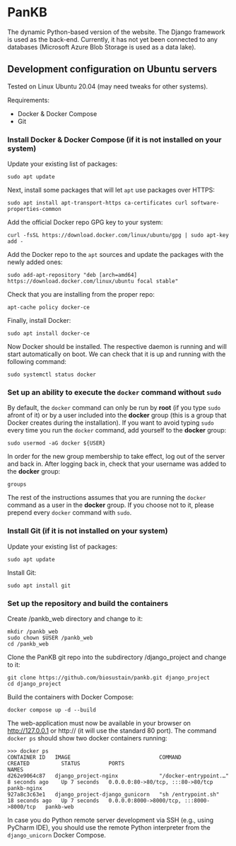 # PanKB
The dynamic Python-based version of the website. The Django framework is used as the back-end. Currently, it has not yet been connected to any databases (Microsoft Azure Blob Storage is used as a data lake).

## Development configuration on Ubuntu servers
Tested on Linux Ubuntu 20.04 (may need tweaks for other systems).

Requirements: 
- Docker & Docker Compose
- Git

### Install Docker & Docker Compose (if it is not installed on your system)
Update your existing list of packages:
```
sudo apt update
```
Next, install some packages that will let `apt` use packages over HTTPS:
```
sudo apt install apt-transport-https ca-certificates curl software-properties-common
```
Add the official Docker repo GPG key to your system:
```
curl -fsSL https://download.docker.com/linux/ubuntu/gpg | sudo apt-key add -
```
Add the Docker repo to the `apt` sources and update the packages with the newly added ones:
```
sudo add-apt-repository "deb [arch=amd64] https://download.docker.com/linux/ubuntu focal stable"
```
Check that you are installing from the proper repo:
```
apt-cache policy docker-ce
```
Finally, install Docker:
```
sudo apt install docker-ce
```
Now Docker should be installed. The respective daemon is running and will start automatically on boot. We can check that it is up and running with the following command:
```
sudo systemctl status docker
```

### Set up an ability to execute the `docker` command without `sudo`
By default, the `docker` command can only be run by <b>root</b> (if you type `sudo` afront of it) or by a user included into the <b>docker</b> group (this is a group that Docker creates during the installation). If you want to avoid typing `sudo` every time you run the `docker` command, add yourself to the <b>docker</b> group:
```
sudo usermod -aG docker ${USER}
```
In order for the new group membership to take effect, log out of the server and back in. After logging back in, check that your username was added to the <b>docker</b> group:
```
groups
```
The rest of the instructions assumes that you are running the `docker` command as a user in the <b>docker</b> group. If you choose not to it, please prepend every `docker` command with `sudo`.

### Install Git (if it is not installed on your system)
Update your existing list of packages:
```
sudo apt update
```
Install Git:
```
sudo apt install git
```

### Set up the repository and build the containers
Create /pankb_web directory and change to it:
```
mkdir /pankb_web
sudo chown $USER /pankb_web
cd /pankb_web 
```
Clone the PanKB git repo into the subdirectory /django_project and change to it:
```
git clone https://github.com/biosustain/pankb.git django_project
cd django_project
```
Build the containers with Docker Compose:
```
docker compose up -d --build
```
The web-application must now be available in your browser on http://127.0.0.1 or http://<your-public-ip-address> (it will use the standard 80 port). The command `docker ps` should show two docker containers running:
```
>>> docker ps
CONTAINER ID   IMAGE                            COMMAND                  CREATED          STATUS         PORTS                                       NAMES
d262e9064c87   django_project-nginx             "/docker-entrypoint.…"   8 seconds ago    Up 7 seconds   0.0.0.0:80->80/tcp, :::80->80/tcp           pankb-nginx
927a8c3c63e1   django_project-django_gunicorn   "sh /entrypoint.sh"      18 seconds ago   Up 7 seconds   0.0.0.0:8000->8000/tcp, :::8000->8000/tcp   pankb-web
```
In case you do Python remote server development via SSH (e.g., using PyCharm IDE), you should use the remote Python interpreter from the `django_unicorn` Docker Compose. 
